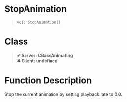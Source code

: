 # StopAnimation
> `void StopAnimation()`
# Class
> __✔ Server: CBaseAnimating__  
> __✖ Client: undefined__  
# Function Description
Stop the current animation by setting playback rate to 0.0.
